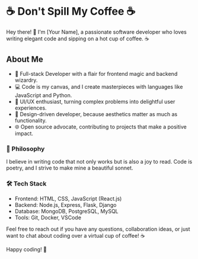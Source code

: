 # ☕ Don't Spill My Coffee ☕

Hey there! 👋 I'm [Your Name], a passionate software developer who loves writing elegant code and sipping on a hot cup of coffee. ☕

## About Me

- 🚀 Full-stack Developer with a flair for frontend magic and backend wizardry.
- 💻 Code is my canvas, and I create masterpieces with languages like JavaScript and Python.
- 🌈 UI/UX enthusiast, turning complex problems into delightful user experiences.
- 🎨 Design-driven developer, because aesthetics matter as much as functionality.
- 🌐 Open source advocate, contributing to projects that make a positive impact.


### 🧠 Philosophy

I believe in writing code that not only works but is also a joy to read. Code is poetry, and I strive to make mine a beautiful sonnet.

### 🛠️ Tech Stack

- Frontend: HTML, CSS, JavaScript (React.js)
- Backend: Node.js, Express, Flask, Django
- Database: MongoDB, PostgreSQL, MySQL
- Tools: Git, Docker, VSCode


Feel free to reach out if you have any questions, collaboration ideas, or just want to chat about coding over a virtual cup of coffee! ☕

Happy coding! 🚀

